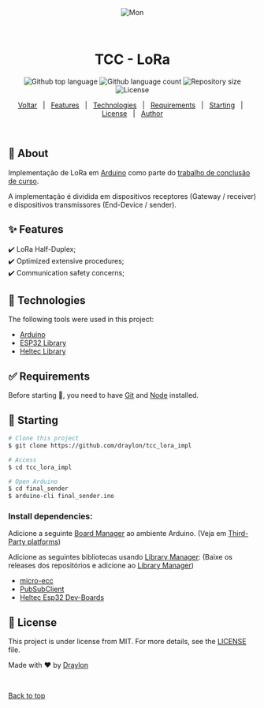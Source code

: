 <div align="center" id="top"> 
  <img src="./.github/app.gif" alt="Mon" />

  &#xa0;

  <!-- <a href="https://mon.netlify.app">Demo</a> -->
</div>

<h1 align="center">TCC - LoRa</h1>

<p align="center">
  <img alt="Github top language" src="https://img.shields.io/github/languages/top/draylon/tcc_lora_impl?color=56BEB8">

  <img alt="Github language count" src="https://img.shields.io/github/languages/count/draylon/tcc_lora_impl?color=56BEB8">

  <img alt="Repository size" src="https://img.shields.io/github/repo-size/draylon/tcc_lora_impl?color=56BEB8">

  <img alt="License" src="https://img.shields.io/github/license/draylon/tcc_lora_impl?color=56BEB8">

  <!-- <img alt="Github issues" src="https://img.shields.io/github/issues/draylon/tcc_lora_impl?color=56BEB8" /> -->

  <!-- <img alt="Github forks" src="https://img.shields.io/github/forks/draylon/tcc_lora_impl?color=56BEB8" /> -->

  <!-- <img alt="Github stars" src="https://img.shields.io/github/stars/draylon/tcc_lora_impl?color=56BEB8" /> -->
</p>

<!-- Status -->

<!-- <h4 align="center"> 
	🚧  Mon 🚀 Under construction...  🚧
</h4> 

<hr> -->

<p align="center">
  <a href="https://github.com/Draylon/tcc_impl/?tab=readme-ov-file#trabalho-de-conclus%C3%A3o-de-curso">Voltar</a> &#xa0; | &#xa0;
  <a href="#sparkles-features">Features</a> &#xa0; | &#xa0;
  <a href="#rocket-technologies">Technologies</a> &#xa0; | &#xa0;
  <a href="#white_check_mark-requirements">Requirements</a> &#xa0; | &#xa0;
  <a href="#checkered_flag-starting">Starting</a> &#xa0; | &#xa0;
  <a href="#memo-license">License</a> &#xa0; | &#xa0;
  <a href="https://github.com/draylon" target="_blank">Author</a>
</p>

<br>

## :dart: About ##

Implementação de LoRa em [Arduino](https://arduino.cc) como parte do [trabalho de conclusão de curso](https://github.com/Draylon/tcc_impl).

A implementação é dividida em dispositivos receptores (Gateway / receiver) e dispositivos transmissores (End-Device / sender).



## :sparkles: Features ##

:heavy_check_mark: LoRa Half-Duplex;\
:heavy_check_mark: Optimized extensive procedures;\
:heavy_check_mark: Communication safety concerns;

## :rocket: Technologies ##

The following tools were used in this project:

- [Arduino](https://arduino.cc/)
- [ESP32 Library]()
- [Heltec Library]()

## :white_check_mark: Requirements ##

Before starting :checkered_flag:, you need to have [Git](https://git-scm.com) and [Node](https://nodejs.org/en/) installed.

## :checkered_flag: Starting ##

```bash
# Clone this project
$ git clone https://github.com/draylon/tcc_lora_impl

# Access
$ cd tcc_lora_impl

# Open Arduino
$ cd final_sender
$ arduino-cli final_sender.ino
```

### Install dependencies:

Adicione a seguinte [Board Manager](https://github.com/Heltec-Aaron-Lee/WiFi_Kit_series/releases/download/0.0.5/package_heltec_esp32_index.json) ao ambiente Arduino. (Veja em [Third-Party platforms](https://support.arduino.cc/hc/en-us/articles/360016466340-Add-third-party-platforms-to-the-Boards-Manager-in-Arduino-IDE))

Adicione as seguintes bibliotecas usando [Library Manager](https://support.arduino.cc/hc/en-us/articles/5145457742236-Add-libraries-to-Arduino-IDE):
(Baixe os releases dos repositórios e adicione ao [Library Manager](https://support.arduino.cc/hc/en-us/articles/5145457742236-Add-libraries-to-Arduino-IDE))
- [micro-ecc](https://github.com/kmackay/micro-ecc)
- [PubSubClient](https://github.com/knolleary/pubsubclient/)
- [Heltec Esp32 Dev-Boards](https://github.com/HelTecAutomation/Heltec_ESP32)



## :memo: License ##

This project is under license from MIT. For more details, see the [LICENSE](LICENSE.md) file.


Made with :heart: by <a href="https://github.com/draylon" target="_blank">Draylon</a>

&#xa0;

<a href="#top">Back to top</a>
